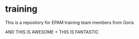 # training
This is a repository for EPAM training team members from Goris
   
   AND THIS IS AWESOME + THIS IS FANTASTIC
